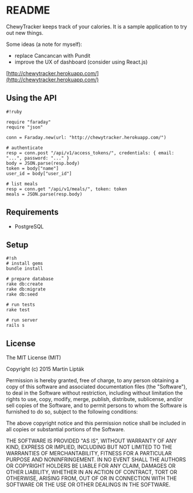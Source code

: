 # README #

ChewyTracker keeps track of your calories. It is a sample application to try out new things. 

Some ideas (a note for myself):

- replace Cancancan with Pundit
- improve the UX of dashboard (consider using React.js)

[http://chewytracker.herokuapp.com/](http://chewytracker.herokuapp.com/)

## Using the API


```
#!ruby

require "faraday"
require "json"

conn = Faraday.new(url: "http://chewytracker.herokuapp.com/")

# authenticate
resp = conn.post "/api/v1/access_tokens/", credentials: { email: "...", password: "..." }
body = JSON.parse(resp.body)
token = body["name"]
user_id = body["user_id"]

# list meals
resp = conn.get "/api/v1/meals/", token: token
meals = JSON.parse(resp.body)
```

## Requirements

- PostgreSQL

## Setup

```
#!sh
# install gems
bundle install

# prepare database
rake db:create
rake db:migrate
rake db:seed

# run tests
rake test

# run server
rails s
```

## License

The MIT License (MIT)

Copyright (c) 2015 Martin Lipták

Permission is hereby granted, free of charge, to any person obtaining a copy of this software and associated documentation files (the "Software"), to deal in the Software without restriction, including without limitation the rights to use, copy, modify, merge, publish, distribute, sublicense, and/or sell copies of the Software, and to permit persons to whom the Software is furnished to do so, subject to the following conditions:

The above copyright notice and this permission notice shall be included in all copies or substantial portions of the Software.

THE SOFTWARE IS PROVIDED "AS IS", WITHOUT WARRANTY OF ANY KIND, EXPRESS OR IMPLIED, INCLUDING BUT NOT LIMITED TO THE WARRANTIES OF MERCHANTABILITY, FITNESS FOR A PARTICULAR PURPOSE AND NONINFRINGEMENT. IN NO EVENT SHALL THE AUTHORS OR COPYRIGHT HOLDERS BE LIABLE FOR ANY CLAIM, DAMAGES OR OTHER LIABILITY, WHETHER IN AN ACTION OF CONTRACT, TORT OR OTHERWISE, ARISING FROM, OUT OF OR IN CONNECTION WITH THE SOFTWARE OR THE USE OR OTHER DEALINGS IN THE SOFTWARE.